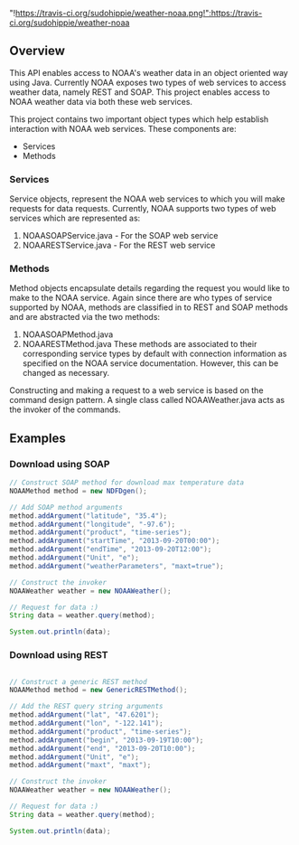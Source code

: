 "!https://travis-ci.org/sudohippie/weather-noaa.png!":https://travis-ci.org/sudohippie/weather-noaa

## Overview

This API enables access to NOAA's weather data in an object oriented way using Java. Currently NOAA exposes two types of web services to access weather data, namely REST and SOAP. This project enables access to NOAA weather data via both these web services.

This project contains two important object types which help establish interaction with NOAA web services. These components are:
* Services
* Methods

###  Services
Service objects, represent the NOAA web services to which you will make requests for data requests. Currently,  NOAA supports two types of web services which are represented as:
1. NOAASOAPService.java - For the SOAP web service
2. NOAARESTService.java - For the REST web service

### Methods
Method objects encapsulate details regarding the request you would like to make to the NOAA service. Again since there are who types of service supported by NOAA, methods are classified in to REST and SOAP methods and are abstracted via the two methods:
1. NOAASOAPMethod.java
2. NOAARESTMethod.java
These methods are associated to their corresponding service types by default with connection information as specified on the NOAA service documentation. However, this can be changed as necessary.

Constructing and making a request to a web service is based on the command design pattern. A single class called NOAAWeather.java acts as the invoker of the commands.

## Examples

### Download using SOAP

```java
// Construct SOAP method for download max temperature data
NOAAMethod method = new NDFDgen();

// Add SOAP method arguments
method.addArgument("latitude", "35.4");
method.addArgument("longitude", "-97.6");
method.addArgument("product", "time-series");
method.addArgument("startTime", "2013-09-20T00:00");
method.addArgument("endTime", "2013-09-20T12:00");
method.addArgument("Unit", "e");
method.addArgument("weatherParameters", "maxt=true");

// Construct the invoker
NOAAWeather weather = new NOAAWeather();

// Request for data :)
String data = weather.query(method);

System.out.println(data);
```

### Download using REST
```java

// Construct a generic REST method
NOAAMethod method = new GenericRESTMethod();

// Add the REST query string arguments
method.addArgument("lat", "47.6201");
method.addArgument("lon", "-122.141");
method.addArgument("product", "time-series");
method.addArgument("begin", "2013-09-19T10:00");
method.addArgument("end", "2013-09-20T10:00");
method.addArgument("Unit", "e");
method.addArgument("maxt", "maxt");

// Construct the invoker
NOAAWeather weather = new NOAAWeather();

// Request for data :)
String data = weather.query(method);

System.out.println(data);
```


